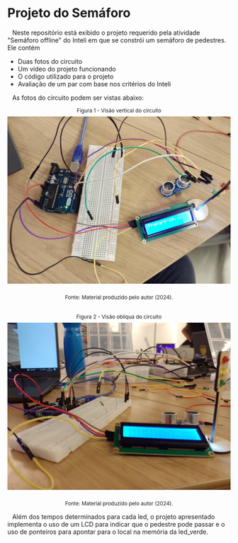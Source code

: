 # Projeto do Semáforo

&ensp; Neste repositório está exibido o projeto requerido pela atividade "Semáforo offline" do Inteli em que se constrói um semáforo de pedestres. Ele contém
- Duas fotos do circuito
- Um vídeo do projeto funcionando
- O código utilizado para o projeto
- Avaliação de um par com base nos critérios do Inteli

&ensp; As fotos do circuito podem ser vistas abaixo:
<br>
<div align="center">
  <sup>Figura 1 - Visão vertical do circuito</sup>

  <img src="semaforo/IMG_20241029_132134.jpg" alt="Visão vertical do circuito">

  <sub>Fonte: Material produzido pelo autor (2024).</sub>
</div>

<br>
<div align="center">
  <sup>Figura 2 - Visão oblíqua do circuito</sup>

  <img src="/semaforo/IMG_20241029_132148.jpg" alt="Visão obliqua do circuito">

  <sub>Fonte: Material produzido pelo autor (2024).</sub>
</div>

&ensp; Além dos tempos determinados para cada led, o projeto apresentado implementa o uso de um LCD para indicar que o pedestre pode passar e o uso de ponteiros para apontar para o local na memória da led_verde.
